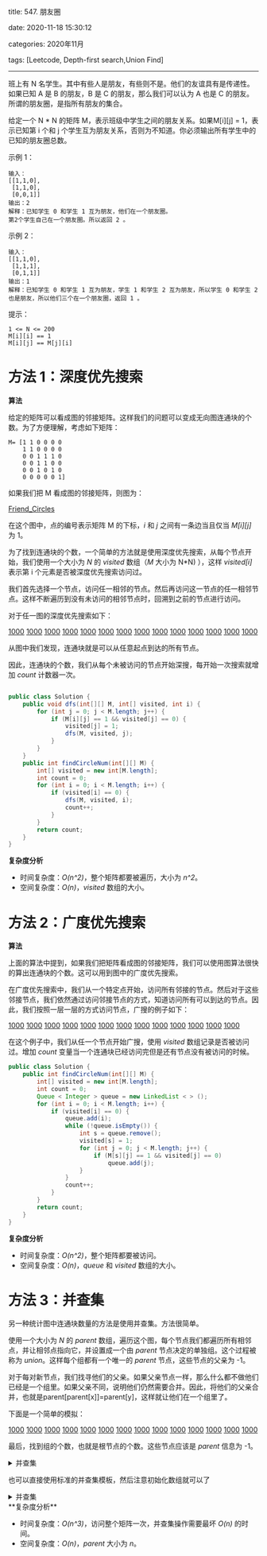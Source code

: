 title: 547. 朋友圈

date: 2020-11-18 15:30:12

categories: 2020年11月

tags: [Leetcode, Depth-first search,Union Find]

---

班上有 N 名学生。其中有些人是朋友，有些则不是。他们的友谊具有是传递性。如果已知 A 是 B 的朋友，B 是 C 的朋友，那么我们可以认为 A 也是 C 的朋友。所谓的朋友圈，是指所有朋友的集合。

给定一个 N * N 的矩阵 M，表示班级中学生之间的朋友关系。如果M[i][j] = 1，表示已知第 i 个和 j 个学生互为朋友关系，否则为不知道。你必须输出所有学生中的已知的朋友圈总数。


<!-- more -->

 

示例 1：

    输入：
    [[1,1,0],
     [1,1,0],
     [0,0,1]]
    输出：2 
    解释：已知学生 0 和学生 1 互为朋友，他们在一个朋友圈。
    第2个学生自己在一个朋友圈。所以返回 2 。
示例 2：

    输入：
    [[1,1,0],
     [1,1,1],
     [0,1,1]]
    输出：1
    解释：已知学生 0 和学生 1 互为朋友，学生 1 和学生 2 互为朋友，所以学生 0 和学生 2 也是朋友，所以他们三个在一个朋友圈，返回 1 。
     

提示：
    
    1 <= N <= 200
    M[i][i] == 1
    M[i][j] == M[j][i]

# 方法 1：深度优先搜索

**算法**

给定的矩阵可以看成图的邻接矩阵。这样我们的问题可以变成无向图连通块的个数。为了方便理解，考虑如下矩阵：

```
M= [1 1 0 0 0 0
    1 1 0 0 0 0
    0 0 1 1 1 0
    0 0 1 1 0 0
    0 0 1 0 1 0
    0 0 0 0 0 1]
```

如果我们把 M 看成图的邻接矩阵，则图为：

[Friend_Circles](https://pic.leetcode-cn.com/Figures/647_Friend_Circles_1.jpg)

在这个图中，点的编号表示矩阵 M 的下标，*i* 和 *j* 之间有一条边当且仅当 *M[i][j]* 为 1。

为了找到连通块的个数，一个简单的方法就是使用深度优先搜索，从每个节点开始，我们使用一个大小为 *N* 的 *visited* 数组（*M* 大小为 N*N) ），这样 *visited[i]* 表示第 i 个元素是否被深度优先搜索访问过。

我们首先选择一个节点，访问任一相邻的节点。然后再访问这一节点的任一相邻节点。这样不断遍历到没有未访问的相邻节点时，回溯到之前的节点进行访问。

对于任一图的深度优先搜索如下：

 [1000](https://pic.leetcode-cn.com/Figures/547_Friend_Circles_dfsSlide35.JPG) [1000](https://pic.leetcode-cn.com/Figures/547_Friend_Circles_dfsSlide36.JPG) [1000](https://pic.leetcode-cn.com/Figures/547_Friend_Circles_dfsSlide37.JPG) [1000](https://pic.leetcode-cn.com/Figures/547_Friend_Circles_dfsSlide38.JPG) [1000](https://pic.leetcode-cn.com/Figures/547_Friend_Circles_dfsSlide39.JPG) [1000](https://pic.leetcode-cn.com/Figures/547_Friend_Circles_dfsSlide40.JPG) [1000](https://pic.leetcode-cn.com/Figures/547_Friend_Circles_dfsSlide41.JPG) [1000](https://pic.leetcode-cn.com/Figures/547_Friend_Circles_dfsSlide42.JPG) [1000](https://pic.leetcode-cn.com/Figures/547_Friend_Circles_dfsSlide43.JPG) [1000](https://pic.leetcode-cn.com/Figures/547_Friend_Circles_dfsSlide44.JPG) [1000](https://pic.leetcode-cn.com/Figures/547_Friend_Circles_dfsSlide45.JPG) [1000](https://pic.leetcode-cn.com/Figures/547_Friend_Circles_dfsSlide46.JPG) [1000](https://pic.leetcode-cn.com/Figures/547_Friend_Circles_dfsSlide47.JPG) [1000](https://pic.leetcode-cn.com/Figures/547_Friend_Circles_dfsSlide48.JPG) 

从图中我们发现，连通块就是可以从任意起点到达的所有节点。

因此，连通块的个数，我们从每个未被访问的节点开始深搜，每开始一次搜索就增加 *count* 计数器一次。

```Java []

public class Solution {
    public void dfs(int[][] M, int[] visited, int i) {
        for (int j = 0; j < M.length; j++) {
            if (M[i][j] == 1 && visited[j] == 0) {
                visited[j] = 1;
                dfs(M, visited, j);
            }
        }
    }
    public int findCircleNum(int[][] M) {
        int[] visited = new int[M.length];
        int count = 0;
        for (int i = 0; i < M.length; i++) {
            if (visited[i] == 0) {
                dfs(M, visited, i);
                count++;
            }
        }
        return count;
    }
}
```


**复杂度分析**

* 时间复杂度：*O(n^2)*，整个矩阵都要被遍历，大小为 *n^2*。
* 空间复杂度：*O(n)*，*visited* 数组的大小。

# 方法 2：广度优先搜索

**算法**

上面的算法中提到，如果我们把矩阵看成图的邻接矩阵，我们可以使用图算法很快的算出连通块的个数。这可以用到图中的广度优先搜索。

在广度优先搜索中，我们从一个特定点开始，访问所有邻接的节点。然后对于这些邻接节点，我们依然通过访问邻接节点的方式，知道访问所有可以到达的节点。因此，我们按照一层一层的方式访问节点，广搜的例子如下：

 [1000](https://pic.leetcode-cn.com/Figures/547_Friend_Circles_bfsSlide50.JPG) [1000](https://pic.leetcode-cn.com/Figures/547_Friend_Circles_bfsSlide51.JPG) [1000](https://pic.leetcode-cn.com/Figures/547_Friend_Circles_bfsSlide52.JPG) [1000](https://pic.leetcode-cn.com/Figures/547_Friend_Circles_bfsSlide53.JPG) [1000](https://pic.leetcode-cn.com/Figures/547_Friend_Circles_bfsSlide54.JPG) [1000](https://pic.leetcode-cn.com/Figures/547_Friend_Circles_bfsSlide55.JPG) [1000](https://pic.leetcode-cn.com/Figures/547_Friend_Circles_bfsSlide56.JPG) [1000](https://pic.leetcode-cn.com/Figures/547_Friend_Circles_bfsSlide57.JPG) [1000](https://pic.leetcode-cn.com/Figures/547_Friend_Circles_bfsSlide58.JPG) [1000](https://pic.leetcode-cn.com/Figures/547_Friend_Circles_bfsSlide59.JPG) [1000](https://pic.leetcode-cn.com/Figures/547_Friend_Circles_bfsSlide60.JPG) [1000](https://pic.leetcode-cn.com/Figures/547_Friend_Circles_bfsSlide61.JPG) [1000](https://pic.leetcode-cn.com/Figures/547_Friend_Circles_bfsSlide62.JPG) 

在这个例子中，我们从任一个节点开始广搜，使用 *visited* 数组记录是否被访问过。增加 *count* 变量当一个连通块已经访问完但是还有节点没有被访问的时候。

```Java []
public class Solution {
    public int findCircleNum(int[][] M) {
        int[] visited = new int[M.length];
        int count = 0;
        Queue < Integer > queue = new LinkedList < > ();
        for (int i = 0; i < M.length; i++) {
            if (visited[i] == 0) {
                queue.add(i);
                while (!queue.isEmpty()) {
                    int s = queue.remove();
                    visited[s] = 1;
                    for (int j = 0; j < M.length; j++) {
                        if (M[s][j] == 1 && visited[j] == 0)
                            queue.add(j);
                    }
                }
                count++;
            }
        }
        return count;
    }
}
```

**复杂度分析**

* 时间复杂度：*O(n^2)*，整个矩阵都要被访问。
* 空间复杂度：*O(n)*，*queue* 和 *visited* 数组的大小。


# 方法 3：并查集

另一种统计图中连通块数量的方法是使用并查集。方法很简单。

使用一个大小为 *N* 的 *parent* 数组，遍历这个图，每个节点我们都遍历所有相邻点，并让相邻点指向它，并设置成一个由 *parent* 节点决定的单独组。这个过程被称为 *union*。这样每个组都有一个唯一的 *parent* 节点，这些节点的父亲为 -1。

对于每对新节点，我们找寻他们的父亲。如果父亲节点一样，那么什么都不做他们已经是一个组里。如果父亲不同，说明他们仍然需要合并。因此，将他们的父亲合并，也就是parent[parent[x]]=parent[y]，这样就让他们在一个组里了。

下面是一个简单的模拟：

 [1000](https://pic.leetcode-cn.com/Figures/547_Friend_Circles_dfsSlide35.JPG) [1000](https://pic.leetcode-cn.com/Figures/547_Friend_Circles_dfsSlide36.JPG) [1000](https://pic.leetcode-cn.com/Figures/547_Friend_Circles_dfsSlide37.JPG) [1000](https://pic.leetcode-cn.com/Figures/547_Friend_Circles_dfsSlide38.JPG) [1000](https://pic.leetcode-cn.com/Figures/547_Friend_Circles_dfsSlide39.JPG) [1000](https://pic.leetcode-cn.com/Figures/547_Friend_Circles_dfsSlide40.JPG) [1000](https://pic.leetcode-cn.com/Figures/547_Friend_Circles_dfsSlide41.JPG) [1000](https://pic.leetcode-cn.com/Figures/547_Friend_Circles_dfsSlide42.JPG) [1000](https://pic.leetcode-cn.com/Figures/547_Friend_Circles_dfsSlide43.JPG) [1000](https://pic.leetcode-cn.com/Figures/547_Friend_Circles_dfsSlide44.JPG) [1000](https://pic.leetcode-cn.com/Figures/547_Friend_Circles_dfsSlide45.JPG) [1000](https://pic.leetcode-cn.com/Figures/547_Friend_Circles_dfsSlide46.JPG) [1000](https://pic.leetcode-cn.com/Figures/547_Friend_Circles_dfsSlide47.JPG) [1000](https://pic.leetcode-cn.com/Figures/547_Friend_Circles_dfsSlide48.JPG) 


最后，找到组的个数，也就是根节点的个数。这些节点应该是 *parent* 信息为 -1。
<details>
    <summary>并查集</summary>
    
```Java []
public class Solution {
    int find(int parent[], int i) {
        if (parent[i] == -1)
            return i;
        return find(parent, parent[i]);
    }

    void union(int parent[], int x, int y) {
        int xset = find(parent, x);
        int yset = find(parent, y);
        if (xset != yset)
            parent[xset] = yset;
    }
    public int findCircleNum(int[][] M) {
        int[] parent = new int[M.length];
        Arrays.fill(parent, -1);
        for (int i = 0; i < M.length; i++) {
            for (int j = 0; j < M.length; j++) {
                if (M[i][j] == 1 && i != j) {
                    union(parent, i, j);
                }
            }
        }
        int count = 0;
        for (int i = 0; i < parent.length; i++) {
            if (parent[i] == -1)
                count++;
        }
        return count;
    }
}
```
</details>

也可以直接使用标准的并查集模板，然后注意初始化数组就可以了

<details>
    <summary>并查集</summary>
     
```   
  
class UnionFind{
    private Map<Integer, Integer> parent;
    public int count;
    UnionFind(int[] num ) {
        parent = new HashMap<>();
        count = num.length;
        for (int v : num) {
            parent.put(v, v);
        }
    }

    public void union(int p,int q) {
        Integer rootp = find(p);
        Integer rootq = find(q);
        if (rootp == null || rootq == null) {
            return;
        }
        if (rootp == rootq) {
            return;
        }
        if (rootp < rootq) {
            parent.put(rootp, rootq);
        } else {
            parent.put(rootq, rootp);
        }
        count--;
    }

    public Integer find(int p) {
        if (!parent.containsKey(p)) {
            return null;
        }
        int root = p;
        while (root!= parent.get(root)) {
            root = parent.get(root);
        }
        //压缩路径
        while (p != parent.get(p)) {
            parent.put(p, root);
            p = parent.get(p);
        }

        return root;
    }
}

class Solution {
    public int findCircleNum(int[][] M) {
        if (M == null || M.length == 0 || M[0].length == 0) {
            return 0;
        }
        int[] nums = new int[M.length];
        for (int i = 0; i < nums.length; i++) {
            nums[i] = i;
        }
        UnionFind unionFind = new UnionFind(nums);
        for (int i = 0; i < M.length; i++) {
            for (int j = 0; j < M[0].length; j++) {
                if (M[i][j] == 1) {
                    unionFind.union(i,j);
                }
            }
        }
        return unionFind.count;
    }
}
```
</details>
**复杂度分析**

* 时间复杂度：*O(n^3)*，访问整个矩阵一次，并查集操作需要最坏 *O(n)* 的时间。
* 空间复杂度：*O(n)*，*parent* 大小为 *n*。
